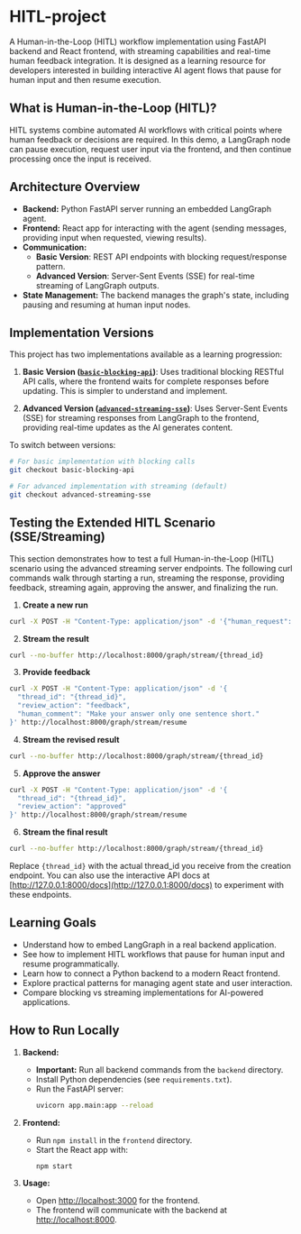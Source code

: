 # HITL-project

A Human-in-the-Loop (HITL) workflow implementation using FastAPI backend and React frontend, with streaming capabilities and real-time human feedback integration. It is designed as a learning resource for developers interested in building interactive AI agent flows that pause for human input and then resume execution.

## What is Human-in-the-Loop (HITL)?

HITL systems combine automated AI workflows with critical points where human feedback or decisions are required. In this demo, a LangGraph node can pause execution, request user input via the frontend, and then continue processing once the input is received.

## Architecture Overview

- **Backend:** Python FastAPI server running an embedded LangGraph agent.
- **Frontend:** React app for interacting with the agent (sending messages, providing input when requested, viewing results).
- **Communication:** 
  - **Basic Version**: REST API endpoints with blocking request/response pattern.
  - **Advanced Version**: Server-Sent Events (SSE) for real-time streaming of LangGraph outputs.
- **State Management:** The backend manages the graph's state, including pausing and resuming at human input nodes.

## Implementation Versions

This project has two implementations available as a learning progression:

1. **Basic Version ([`basic-blocking-api`](https://github.com/esurovtsev/langgraph-hitl-fastapi-demo/tree/basic-blocking-api))**: Uses traditional blocking RESTful API calls, where the frontend waits for complete responses before updating. This is simpler to understand and implement.

2. **Advanced Version ([`advanced-streaming-sse`](https://github.com/esurovtsev/langgraph-hitl-fastapi-demo/tree/advanced-streaming-sse))**: Uses Server-Sent Events (SSE) for streaming responses from LangGraph to the frontend, providing real-time updates as the AI generates content.

To switch between versions:
```bash
# For basic implementation with blocking calls
git checkout basic-blocking-api

# For advanced implementation with streaming (default)
git checkout advanced-streaming-sse
```

## Testing the Extended HITL Scenario (SSE/Streaming)

This section demonstrates how to test a full Human-in-the-Loop (HITL) scenario using the advanced streaming server endpoints. The following curl commands walk through starting a run, streaming the response, providing feedback, streaming again, approving the answer, and finalizing the run.

1) **Create a new run**
```bash
curl -X POST -H "Content-Type: application/json" -d '{"human_request": "Explain what is HITL"}' http://localhost:8000/graph/stream/create
```

2) **Stream the result**
```bash
curl --no-buffer http://localhost:8000/graph/stream/{thread_id}
```

3) **Provide feedback**
```bash
curl -X POST -H "Content-Type: application/json" -d '{
  "thread_id": "{thread_id}",
  "review_action": "feedback",
  "human_comment": "Make your answer only one sentence short."
}' http://localhost:8000/graph/stream/resume
```

4) **Stream the revised result**
```bash
curl --no-buffer http://localhost:8000/graph/stream/{thread_id}
```

5) **Approve the answer**
```bash
curl -X POST -H "Content-Type: application/json" -d '{
  "thread_id": "{thread_id}",
  "review_action": "approved"
}' http://localhost:8000/graph/stream/resume
```

6) **Stream the final result**
```bash
curl --no-buffer http://localhost:8000/graph/stream/{thread_id}
```

Replace `{thread_id}` with the actual thread_id you receive from the creation endpoint. You can also use the interactive API docs at [http://127.0.0.1:8000/docs](http://127.0.0.1:8000/docs) to experiment with these endpoints.

## Learning Goals

- Understand how to embed LangGraph in a real backend application.
- See how to implement HITL workflows that pause for human input and resume programmatically.
- Learn how to connect a Python backend to a modern React frontend.
- Explore practical patterns for managing agent state and user interaction.
- Compare blocking vs streaming implementations for AI-powered applications.


## How to Run Locally

1. **Backend:**  
   - **Important:** Run all backend commands from the `backend` directory.
   - Install Python dependencies (see `requirements.txt`).
   - Run the FastAPI server:
     ```sh
     uvicorn app.main:app --reload
     ```

2. **Frontend:**  
   - Run `npm install` in the `frontend` directory.
   - Start the React app with:
     ```sh
     npm start
     ```

3. **Usage:**  
   - Open [http://localhost:3000](http://localhost:3000) for the frontend.
   - The frontend will communicate with the backend at [http://localhost:8000](http://localhost:8000).
